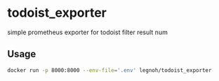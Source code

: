 todoist_exporter
====

simple prometheus exporter for todoist filter result num

## Usage

```sh
docker run -p 8000:8000 --env-file='.env' legnoh/todoist_exporter
```
